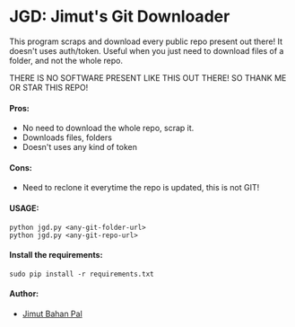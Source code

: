 # JGD: Jimut's Git Downloader

This program scraps and download every public repo present out there!
It doesn't uses auth/token. Useful when you just need to download files of a folder, and not the whole repo.

THERE IS NO SOFTWARE PRESENT LIKE THIS OUT THERE! SO THANK ME OR STAR THIS REPO!

#### Pros:
* No need to download the whole repo, scrap it.
* Downloads files, folders 
* Doesn't uses any kind of token

#### Cons:
* Need to reclone it everytime the repo is updated, this is not GIT!


#### USAGE:
```
python jgd.py <any-git-folder-url>
python jgd.py <any-git-repo-url>
```
#### Install the requirements:
```
sudo pip install -r requirements.txt
```


#### Author:
* [Jimut Bahan Pal](https://jimut123.github.io)
